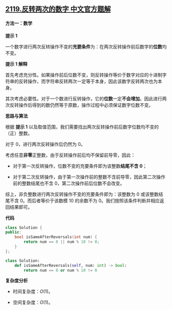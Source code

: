 ## [2119.反转两次的数字 中文官方题解](https://leetcode.cn/problems/a-number-after-a-double-reversal/solutions/100000/fan-zhuan-liang-ci-de-shu-zi-by-leetcode-w9j4)

#### 方法一：数学

**提示 $1$**

一个数字进行两次反转操作不变的**充要条件**为：在两次反转操作前后数字的**位数**均不变。

**提示 $1$ 解释**

首先考虑充分性。如果操作前后位数不变，则反转操作等价于数字对应的十进制字符串的反转操作，而字符串反转两次一定等于本身，因此该数字反转两次也为本身。

其次考虑必要性。对于一个数进行反转操作，它的**位数**一定**不会增加**。因此进行两次反转操作后得到的数仍然等于原数，操作过程中必须保证数字位数不变。

**思路与算法**

根据 **提示 $1$** 以及取值范围，我们需要找出两次反转操作前后数字位数均不变的（正）整数。

对于 $0$，进行两次反转操作后仍然为 $0$。

考虑任意**非零**正整数，由于反转操作前后均不保留前导零，因此：

- 对于第一次反转操作，位数不变的充要条件即为该整数**结尾不含 $0$**；

- 对于第二次反转操作，由于第一次操作前的整数不含前导零，因此第二次操作前的整数结尾也不含 $0$，第二次操作前后位数不会改变。

综上，非负整数进行两次反转操作不变的充要条件即为：该整数为 $0$ 或该整数结尾不含 $0$。而后者等价于该数模 $10$ 的余数不为 $0$。我们按照该条件判断并相应返回结果即可。


**代码**

```C++ [sol1-C++]
class Solution {
public:
    bool isSameAfterReversals(int num) {
        return num == 0 || num % 10 != 0;
    }
};
```


```Python [sol1-Python3]
class Solution:
    def isSameAfterReversals(self, num: int) -> bool:
        return num == 0 or num % 10 != 0
```


**复杂度分析**

- 时间复杂度：$O(1)$。

- 空间复杂度：$O(1)$。